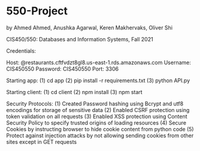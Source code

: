 # 550-Project

by Ahmed Ahmed, Anushka Agarwal, Keren Makhervaks, Oliver Shi

CIS450/550: Databases and Information Systems, Fall 2021

Credentials:

Host: @restaurants.cftfvdzt8gl8.us-east-1.rds.amazonaws.com
Username: CIS450550
Password: CIS450550
Port: 3306

Starting app:
(1) cd app
(2) pip install -r requirements.txt
(3) python API.py

Starting client:
(1) cd client
(2) npm install 
(3) npm start 

Security Protocols:
(1) Created Password hashing using Bcrypt and utf8 encodings for storage of sensitive data 
(2) Enabled CSRF protection using token validation on all requests 
(3) Enabled XSS protection using Content Security Policy to specify trusted origins of loading resources
(4) Secure Cookies by instructing browser to hide cookie content from python code 
(5) Protect against injection attacks by not allowing sending cookies from other sites except in GET requests
